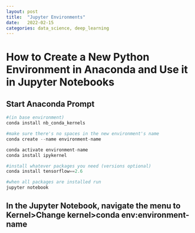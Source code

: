 ```yaml
---
layout: post
title:  "Jupyter Environments"
date:   2022-02-15
categories: data_science, deep_learning
---
```

# How to Create a New Python Environment in Anaconda and Use it in Jupyter Notebooks

## Start Anaconda Prompt


```python
#(in base environment) 
conda install nb_conda_kernels

#make sure there's no spaces in the new environment's name
conda create --name environment-name 

conda activate environment-name
conda install ipykernel

#install whatever packages you need (versions optional)
conda install tensorflow==2.6

#when all packages are installed run
jupyter notebook
```

## In the Jupyter Notebook, navigate the menu to Kernel>Change kernel>conda env:environment-name

